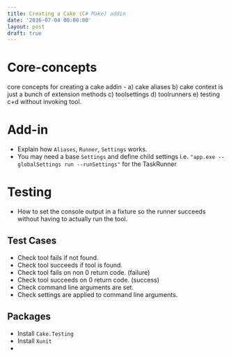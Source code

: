```yaml
---
title: Creating a Cake (C# Make) addin
date: '2016-07-04 00:00:00'
layout: post
draft: true
---
```

# Core-concepts

core concepts for creating a cake addin - a) cake aliases b) cake context is just a bunch of extension methods c) toolsettings d) toolrunners e) testing c+d without invoking tool.

# Add-in
* Explain how `Aliases`, `Runner`, `Settings` works.
* You may need a base `Settings` and define child settings i.e. `"app.exe --globalSettings run --runSettings"` for the TaskRunner

# Testing
* How to set the console output in a fixture so the runner succeeds without having to actually run the tool.

## Test Cases
* Check tool fails if not found.
* Check tool succeeds if tool is found.
* Check tool fails on non 0 return code. (failure)
* Check tool succeeds on 0 return code. (success)
* Check command line arguments are set.
* Check settings are applied to command line arguments.


## Packages
* Install `Cake.Testing`
* Install `Xunit`
* 